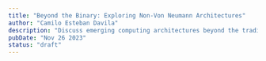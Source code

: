 ```yaml
---
title: "Beyond the Binary: Exploring Non-Von Neumann Architectures"
author: "Camilo Esteban Davila"
description: "Discuss emerging computing architectures beyond the traditional Von Neumann model. Explore neuromorphic computing, quantum-inspired computing, and other alternative paradigms, and their potential advantages."
pubDate: "Nov 26 2023"
status: "draft"
---
```

